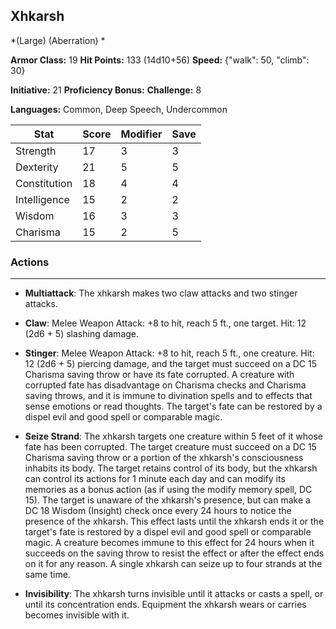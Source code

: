 ## Xhkarsh
*(Large) (Aberration) *

**Armor Class:** 19
**Hit Points:** 133 (14d10+56)
**Speed:** {"walk": 50, "climb": 30}

**Initiative:** 21
**Proficiency Bonus:**
**Challenge:** 8

**Languages:** Common, Deep Speech, Undercommon



| Stat | Score | Modifier | Save |
| ---- | ---- | ---- | ---- |
| Strength | 17 | 3 | 3 |
| Dexterity | 21 | 5 | 5 |
| Constitution | 18 | 4 | 4 |
| Intelligence | 15 | 2 | 2 |
| Wisdom | 16 | 3 | 3 |
| Charisma | 15 | 2 | 5 |

### Actions
 --- 
- **Multiattack**: The xhkarsh makes two claw attacks and two stinger attacks.

- **Claw**: Melee Weapon Attack: +8 to hit, reach 5 ft., one target. Hit: 12 (2d6 + 5) slashing damage.

- **Stinger**: Melee Weapon Attack: +8 to hit, reach 5 ft., one creature. Hit: 12 (2d6 + 5) piercing damage, and the target must succeed on a DC 15 Charisma saving throw or have its fate corrupted. A creature with corrupted fate has disadvantage on Charisma checks and Charisma saving throws, and it is immune to divination spells and to effects that sense emotions or read thoughts. The target's fate can be restored by a dispel evil and good spell or comparable magic.

- **Seize Strand**: The xhkarsh targets one creature within 5 feet of it whose fate has been corrupted. The target creature must succeed on a DC 15 Charisma saving throw or a portion of the xhkarsh's consciousness inhabits its body. The target retains control of its body, but the xhkarsh can control its actions for 1 minute each day and can modify its memories as a bonus action (as if using the modify memory spell, DC 15). The target is unaware of the xhkarsh's presence, but can make a DC 18 Wisdom (Insight) check once every 24 hours to notice the presence of the xhkarsh. This effect lasts until the xhkarsh ends it or the target's fate is restored by a dispel evil and good spell or comparable magic. A creature becomes immune to this effect for 24 hours when it succeeds on the saving throw to resist the effect or after the effect ends on it for any reason. A single xhkarsh can seize up to four strands at the same time.

- **Invisibility**: The xhkarsh turns invisible until it attacks or casts a spell, or until its concentration ends. Equipment the xhkarsh wears or carries becomes invisible with it.

